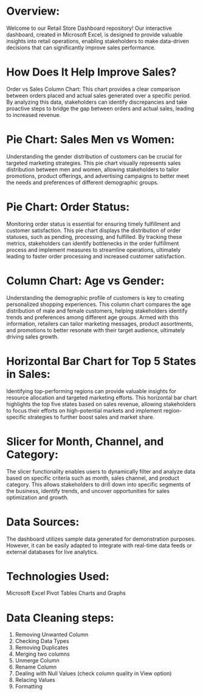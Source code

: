 # Overview:
Welcome to our Retail Store Dashboard repository! Our interactive dashboard, created in Microsoft Excel, is designed to provide valuable insights into retail operations, enabling stakeholders to make data-driven decisions that can significantly improve sales performance.

# How Does It Help Improve Sales?
Order vs Sales Column Chart:
This chart provides a clear comparison between orders placed and actual sales generated over a specific period. By analyzing this data, stakeholders can identify discrepancies and take proactive steps to bridge the gap between orders and actual sales, leading to increased revenue.

# Pie Chart: Sales Men vs Women:
Understanding the gender distribution of customers can be crucial for targeted marketing strategies. This pie chart visually represents sales distribution between men and women, allowing stakeholders to tailor promotions, product offerings, and advertising campaigns to better meet the needs and preferences of different demographic groups.

# Pie Chart: Order Status:
Monitoring order status is essential for ensuring timely fulfillment and customer satisfaction. This pie chart displays the distribution of order statuses, such as pending, processing, and fulfilled. By tracking these metrics, stakeholders can identify bottlenecks in the order fulfillment process and implement measures to streamline operations, ultimately leading to faster order processing and increased customer satisfaction.

# Column Chart: Age vs Gender:
Understanding the demographic profile of customers is key to creating personalized shopping experiences. This column chart compares the age distribution of male and female customers, helping stakeholders identify trends and preferences among different age groups. Armed with this information, retailers can tailor marketing messages, product assortments, and promotions to better resonate with their target audience, ultimately driving sales growth.

# Horizontal Bar Chart for Top 5 States in Sales:
Identifying top-performing regions can provide valuable insights for resource allocation and targeted marketing efforts. This horizontal bar chart highlights the top five states based on sales revenue, allowing stakeholders to focus their efforts on high-potential markets and implement region-specific strategies to further boost sales and market share.

# Slicer for Month, Channel, and Category:
The slicer functionality enables users to dynamically filter and analyze data based on specific criteria such as month, sales channel, and product category. This allows stakeholders to drill down into specific segments of the business, identify trends, and uncover opportunities for sales optimization and growth.

# Data Sources:
The dashboard utilizes sample data generated for demonstration purposes. However, it can be easily adapted to integrate with real-time data feeds or external databases for live analytics.

# Technologies Used:
Microsoft Excel
Pivot Tables
Charts and Graphs

# Data Cleaning steps:
1. Removing Unwanted Column 
2. Checking Data Types
3. Removing Duplicates
4. Merging two columns 
5. Unmerge Column
6. Rename Column
7. Dealing with Null Values (check column quality in View option)
8. Relacing Values
9. Formatting

